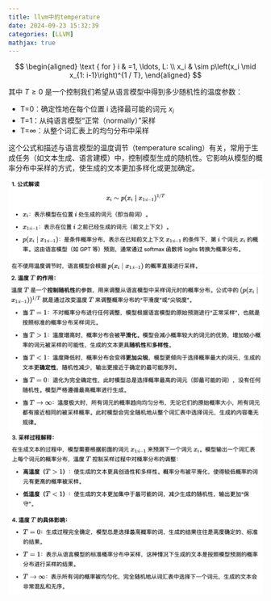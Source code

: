 ```yaml
---
title: llvm中的temperature
date: 2024-09-23 15:32:39
categories: [LLVM]
mathjax: true
---
```


$$
\begin{aligned}
\text { for } i & =1, \ldots, L: \\
x_i & \sim p\left(x_i \mid x_{1: i-1}\right)^{1 / T},
\end{aligned}
$$

其中  $T≥0$  是一个控制我们希望从语言模型中得到多少随机性的温度参数：
- T=0：确定性地在每个位置 i 选择最可能的词元 $x_{i}$
- T=1：从纯语言模型“正常（normally）”采样
- T=∞：从整个词汇表上的均匀分布中采样

这个公式和描述与语言模型的温度调节（temperature scaling）有关，常用于生成任务（如文本生成、语言建模）中，控制模型生成的随机性。它影响从模型的概率分布中采样的方式，使生成的文本更加多样化或更加确定。

![alt text](../imgs/image-48.png)
![alt text](../imgs/image-49.png)
![alt text](../imgs/image-50.png)